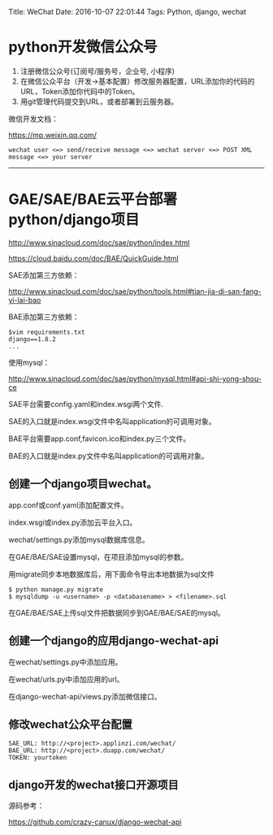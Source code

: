 Title: WeChat
Date: 2016-10-07 22:01:44
Tags: Python, django, wechat



# python开发微信公众号

1. 注册微信公众号(订阅号/服务号，企业号, 小程序)
2. 在微信公众平台（开发->基本配置）修改服务器配置，URL添加你的代码的URL，Token添加你代码中的Token。
3. 用git管理代码提交到URL，或者部署到云服务器。

微信开发文档：

<https://mp.weixin.qq.com/>

    wechat user <=> send/receive message <=> wechat server <=> POST XML message <=> your server

***

# GAE/SAE/BAE云平台部署python/django项目

<http://www.sinacloud.com/doc/sae/python/index.html>

<https://cloud.baidu.com/doc/BAE/QuickGuide.html>

SAE添加第三方依赖：

<http://www.sinacloud.com/doc/sae/python/tools.html#tian-jia-di-san-fang-yi-lai-bao>

BAE添加第三方依赖：

    $vim requirements.txt
    django==1.8.2
    ...

使用mysql：

<http://www.sinacloud.com/doc/sae/python/mysql.html#api-shi-yong-shou-ce>

SAE平台需要config.yaml和index.wsgi两个文件.

SAE的入口就是index.wsgi文件中名叫application的可调用对象。

BAE平台需要app.conf,favicon.ico和index.py三个文件。

BAE的入口就是index.py文件中名叫application的可调用对象。

## 创建一个django项目wechat。

app.conf或conf.yaml添加配置文件。

index.wsgi或index.py添加云平台入口。

wechat/settings.py添加mysql数据库信息。

在GAE/BAE/SAE设置mysql，在项目添加mysql的参数。

用migrate同步本地数据库后，用下面命令导出本地数据为sql文件

    $ python manage.py migrate
    $ mysqldump -u <username> -p <databasename> > <filename>.sql

在GAE/BAE/SAE上传sql文件把数据同步到GAE/BAE/SAE的mysql。

## 创建一个django的应用django-wechat-api

在wechat/settings.py中添加应用。

在wechat/urls.py中添加应用的url。

在django-wechat-api/views.py添加微信接口。

## 修改wechat公众平台配置

    SAE_URL: http://<project>.applinzi.com/wechat/
    BAE_URL: http://<project>.duapp.com/wechat/
    TOKEN: yourtoken

## django开发的wechat接口开源项目

源码参考：

<https://github.com/crazy-canux/django-wechat-api>

